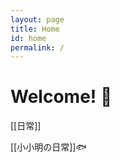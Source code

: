 ```yaml
---
layout: page
title: Home
id: home
permalink: /
---
```


# Welcome! 💊


[[日常]]

[[小小明の日常]]🐟

<style>
  .wrapper {
    max-width: 46em;
  }
</style>
